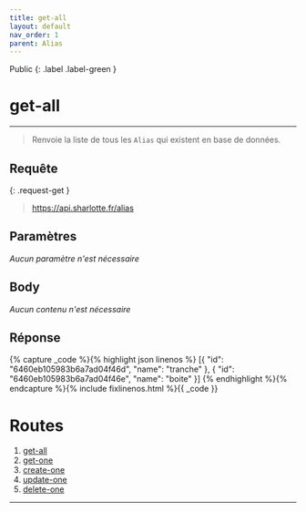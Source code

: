 ```yaml
---
title: get-all
layout: default
nav_order: 1
parent: Alias
---
```


Public
{: .label .label-green }

<!-- DÉBUT DE LA ROUTE -->
# get-all
----

> Renvoie la liste de tous les `Alias` qui existent en base de données.

## Requête

{: .request-get }
> https://api.sharlotte.fr/alias

## Paramètres
*Aucun paramètre n'est nécessaire*

## Body
*Aucun contenu n'est nécessaire*

## Réponse
{% capture _code %}{% highlight json linenos %}
[{
    "id": "6460eb105983b6a7ad04f46d",
    "name": "tranche"
},
{
    "id": "6460eb105983b6a7ad04f46e",
    "name": "boite"
}]
{% endhighlight %}{% endcapture %}{% include fixlinenos.html %}{{ _code }}
<!-- FIN DE LA ROUTE -->

# Routes

1. [get-all]
1. [get-one]
1. [create-one]
1. [update-one]
1. [delete-one]

----

[get-all]: get-all.html
[get-one]: get-one.html
[create-one]: create-one.html
[update-one]: update-one.html
[delete-one]: delete-one.html